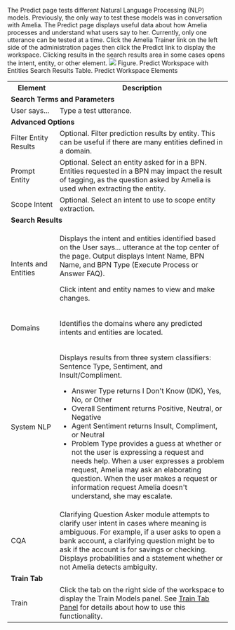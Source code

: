 The Predict page tests different Natural Language Processing (NLP) models. Previously, the only way to test these models was in conversation with Amelia. The Predict page displays useful data about how Amelia processes and understand what users say to her. Currently, only one utterance can be tested at a time.
Click the Amelia Trainer link on the left side of the administration pages then click the Predict link to display the workspace. Clicking results in the search results area in some cases opens the intent, entity, or other element.
![](attachments/11939612/25461593.jpg)
Figure. Predict Workspace with Entities Search Results
Table. Predict Workspace Elements
<table class="wrapped relative-table confluenceTable" style="width: 99.8493%;">
<colgroup>
<col style="width: 22%" />
<col style="width: 77%" />
</colgroup>
<tbody>
<tr class="header">
<th class="confluenceTh" style="width: 22.0799%">Element</th>
<th class="confluenceTh" style="width: 77.7694%">Description</th>
</tr>
&#10;<tr class="odd">
<td colspan="2" class="confluenceTd" style="width: 99.8493%"><strong>Search Terms and Parameters</strong></td>
</tr>
<tr class="even">
<td class="confluenceTd" style="width: 22.0799%">User says...</td>
<td class="confluenceTd" style="width: 77.7694%">Type a test utterance.</td>
</tr>
<tr class="odd">
<td colspan="2" class="confluenceTd" style="width: 99.8493%"><strong>Advanced Options</strong></td>
</tr>
<tr class="even">
<td class="confluenceTd" style="width: 22.0799%">Filter Entity Results</td>
<td class="confluenceTd" style="width: 77.7694%">Optional. Filter prediction results by entity. This can be useful if there are many entities defined in a domain.</td>
</tr>
<tr class="odd">
<td class="confluenceTd" style="width: 22.0799%">Prompt Entity</td>
<td class="confluenceTd" style="width: 77.7694%">Optional. Select an entity asked for in a BPN. Entities requested in a BPN may impact the result of tagging, as the question asked by Amelia is used when extracting the entity.</td>
</tr>
<tr class="even">
<td class="confluenceTd" style="width: 22.0799%">Scope Intent</td>
<td class="confluenceTd" style="width: 77.7694%">Optional. Select an intent to use to scope entity extraction.</td>
</tr>
<tr class="odd">
<td colspan="2" class="confluenceTd" style="width: 99.8493%"><strong>Search Results</strong></td>
</tr>
<tr class="even">
<td class="confluenceTd" style="width: 22.0799%">Intents and Entities</td>
<td class="confluenceTd" style="width: 77.7694%"><div class="content-wrapper">
<p>Displays the intent and entities identified based on the User says... utterance at the top center of the page. Output displays Intent Name, BPN Name, and BPN Type (Execute Process or Answer FAQ).</p>
<p>Click intent and entity names to view and make changes.</p>
</div></td>
</tr>
<tr class="odd">
<td class="confluenceTd" style="width: 22.0799%">Domains</td>
<td class="confluenceTd" style="width: 77.7694%"><p>Identifies the domains where any predicted intents and entities are located.</p></td>
</tr>
<tr class="even">
<td class="confluenceTd" style="width: 22.0799%">System NLP</td>
<td class="confluenceTd" style="width: 77.7694%"><p>Displays results from three system classifiers: Sentence Type, Sentiment, and Insult/Compliment.</p>
<ul>
<li>Answer Type returns I Don't Know (IDK), Yes, No, or Other</li>
<li>Overall Sentiment returns Positive, Neutral, or Negative</li>
<li>Agent Sentiment returns Insult, Compliment, or Neutral</li>
<li>Problem Type provides a guess at whether or not the user is expressing a request and needs help. When a user expresses a problem request, Amelia may ask an elaborating question. When the user makes a request or information request Amelia doesn't understand, she may escalate.</li>
</ul></td>
</tr>
<tr class="odd">
<td class="confluenceTd" style="width: 22.0799%">CQA</td>
<td class="confluenceTd" style="width: 77.7694%">Clarifying Question Asker module attempts to clarify user intent in cases where meaning is ambiguous. For example, if a user asks to open a bank account, a clarifying question might be to ask if the account is for savings or checking. Displays probabilities and a statement whether or not Amelia detects ambiguity.</td>
</tr>
<tr class="even">
<td colspan="2" class="confluenceTd"><strong>Train Tab</strong></td>
</tr>
<tr class="odd">
<td class="confluenceTd">Train</td>
<td class="confluenceTd">Click the tab on the right side of the workspace to display the Train Models panel. See <a href="Annotate_11939620.html#Annotate-TrainTabPanel">Train Tab Panel</a> for details about how to use this functionality.</td>
</tr>
</tbody>
</table>
